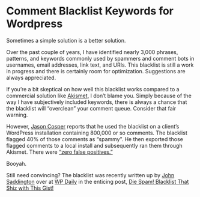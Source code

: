 # Comment Blacklist Keywords for Wordpress

Sometimes a simple solution is a better solution.

Over the past couple of years, I have identified nearly 3,000 phrases, patterns, and keywords commonly used by spammers and comment bots in usernames, email addresses, link text, and URIs. This blacklist is still a work in progress and there is certainly room for optimization. Suggestions are always appreciated.

If you’re a bit skeptical on how well this blacklist works compared to a commercial solution like [Akismet](http://akismet.com/), I don’t blame you. Simply because of the way I have subjectively included keywords, there is always a chance that the blacklist will “overclean” your comment queue. Consider that fair warning.

However, [Jason Cosper](https://github.com/boogah) reports that he used the blacklist on a client’s WordPress installation containing 800,000 or so comments. The blacklist flagged 40% of those comments as “spammy”. He then exported those flagged comments to a local install and subsequently ran them through Akismet. There were [“zero false positives.”](https://twitter.com/boogah/status/292031513590128640)

Booyah.

Still need convincing? The blacklist was recently written up by [John Saddington](http://john.do/) over at [WP Daily](http://john.do/) in the enticing post, [Die Spam! Blacklist That Shiz with This Gist!](http://wpdaily.co/comment-blacklist-gist/)